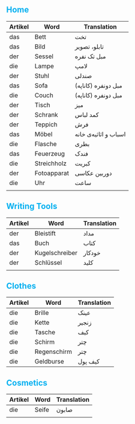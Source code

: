 ## <font color="#00b0f0">Home</font>

| Artikel | Word        | Translation           |
| ------- | ----------- | --------------------- |
| das     | Bett        | تخت                   |
| das     | Bild        | تابلو، تصویر          |
| der     | Sessel      | مبل تک نفره           |
| die     | Lampe       | لامپ                  |
| der     | Stuhl       | صندلی                 |
| das     | Sofa        | مبل دونفره (کاناپه)   |
| die     | Couch       | مبل دونفره (کاناپه)   |
| der     | Tisch       | میز                   |
| der     | Schrank     | کمد لباس              |
| der     | Teppich     | فرش                   |
| das     | Möbel       | اسباب و اثاثیه‌ی خانه |
| die     | Flasche     | بطری                  |
| das     | Feuerzeug   | فندک                  |
| die     | Streichholz | کبریت                 |
| der     | Fotoapparat | دوربین عکاسی          |
| die     | Uhr         | ساعت                  |
|         |             |                       |
## <font color="#00b0f0">Writing Tools</font>

| Artikel | Word           | Translation |
| ------- | -------------- | ----------- |
| der     | Bleistift      | مداد        |
| das     | Buch           | کتاب        |
| der     | Kugelschreiber | خودکار      |
| der     | Schlüssel      | کلید        |
|         |                |             |

## <font color="#00b0f0">Clothes</font>

| Artikel | Word        | Translation |
| ------- | ----------- | ----------- |
| die     | Brille      | عینک        |
| die     | Kette       | زنجیر       |
| die     | Tasche      | کیف         |
| die     | Schirm      | چتر         |
| die     | Regenschirm | چتر         |
| die     | Geldburse   | کیف پول     |
## <font color="#00b0f0">Cosmetics</font>

| Artikel | Word  | Translation |
| ------- | ----- | ----------- |
| die     | Seife | صابون       |
|         |       |             |
